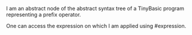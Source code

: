 I am an abstract node of the abstract syntax tree of a TinyBasic program representing a prefix operator.

One can access the expression on which I am applied using #expression.